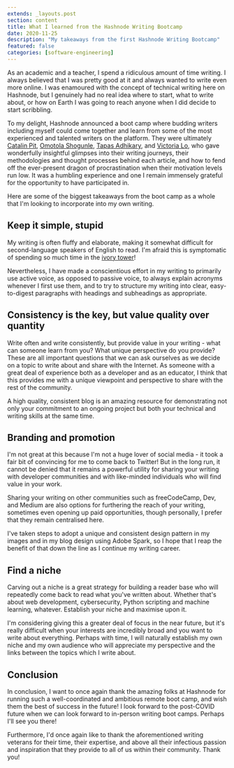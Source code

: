 ```yaml
---
extends: _layouts.post
section: content
title: What I learned from the Hashnode Writing Bootcamp
date: 2020-11-25
description: "My takeaways from the first Hashnode Writing Bootcamp"
featured: false
categories: [software-engineering]
---
```


As an academic and a teacher, I spend a ridiculous amount of time writing. I always believed that I was pretty good at 
it and always wanted to write even more online. I was enamoured with the concept of technical writing here on Hashnode, 
but I genuinely had no real idea where to start, what to write about, or how on Earth I was going to reach anyone when
I did decide to start scribbling.

To my delight, Hashnode announced a boot camp where budding writers including myself could come together and learn from
some of the most experienced and talented writers on the platform. They were ultimately
[Catalin Pit](https://hashnode.com/@Catalinpit), [Omotola Shogunle](https://hashnode.com/@omotola), 
[Tapas Adhikary](https://hashnode.com/@atapas), and [Victoria Lo](https://hashnode.com/@victoria), who gave
wonderfully insightful glimpses into their writing journeys, their methodologies and thought processes behind each
article, and how to fend off the ever-present dragon of procrastination when their motivation levels run low. It was a 
humbling experience and one I remain immensely grateful for the opportunity to have participated in.

Here are some of the biggest takeaways from the boot camp as a whole that I'm looking to incorporate into my own 
writing.

## Keep it simple, stupid

My writing is often fluffy and elaborate, making it somewhat difficult for second-language speakers of English to read.
I'm afraid this is symptomatic of spending so much time in the [ivory tower](https://en.wikipedia.org/wiki/Ivory_tower)!

Nevertheless, I have made a conscientious effort in my writing to primarily use active voice, as opposed to passive
voice, to always explain acronyms whenever I first use them, and to try to structure my writing into clear,
easy-to-digest paragraphs with headings and subheadings as appropriate.

## Consistency is the key, but value quality over quantity

Write often and write consistently, but provide value in your writing - what can someone learn from you? What unique
perspective do you provide? These are all important questions that we can ask ourselves as we decide on a topic to write
about and share with the Internet. As someone with a great deal of experience both as a developer and as an educator, 
I think that this provides me with a unique viewpoint and perspective to share with the rest of the community.

A high quality, consistent blog is an amazing resource for demonstrating not only your commitment to an ongoing project
but both your technical and writing skills at the same time.

## Branding and promotion

I'm not great at this because I'm not a huge lover of social media - it took a fair bit of convincing for me to come 
back to Twitter! But in the long run, it cannot be denied that it remains a powerful utility for sharing your writing 
with developer communities and with like-minded individuals who will find value in your work.

Sharing your writing on other communities such as freeCodeCamp, Dev, and Medium are also options for furthering the
reach of your writing, sometimes even opening up paid opportunities, though personally, I prefer that they remain
centralised here.

I've taken steps to adopt a unique and consistent design pattern in my images and in my blog design using Adobe Spark,
so I hope that I reap the benefit of that down the line as I continue my writing career.

## Find a niche

Carving out a niche is a great strategy for building a reader base who will repeatedly come back to read what you've 
written about. Whether that's about web development, cybersecurity, Python scripting and machine learning, whatever.
Establish your niche and maximise upon it.

I'm considering giving this a greater deal of focus in the near future, but it's really difficult when your interests
are incredibly broad and you want to write about everything. Perhaps with time, I will naturally establish my own niche
and my own audience who will appreciate my perspective and the links between the topics which I write about.

## Conclusion

In conclusion, I want to once again thank the amazing folks at Hashnode for running such a well-coordinated and 
ambitious remote boot camp, and wish them the best of success in the future! I look forward to the post-COVID future
when we can look forward to in-person writing boot camps. Perhaps I'll see you there!

Furthermore, I'd once again like to thank the aforementioned writing veterans for their time, their expertise, and
above all their infectious passion and inspiration that they provide to all of us within their community. Thank you!
